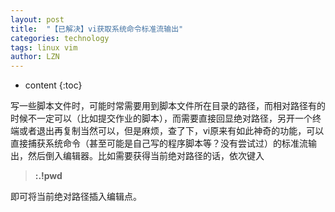 ```yaml
---
layout: post
title:  "【已解决】vi获取系统命令标准流输出" 
categories: technology 
tags: linux vim
author: LZN
---
```


* content
{:toc}

写一些脚本文件时，可能时常需要用到脚本文件所在目录的路径，而相对路径有的时候不一定可以（比如提交作业的脚本），而需要直接回显绝对路径，另开一个终端或者退出再复制当然可以，但是麻烦，查了下，vi原来有如此神奇的功能，可以直接捕获系统命令（甚至可能是自己写的程序脚本等？没有尝试过）的标准流输出，然后倒入编辑器。比如需要获得当前绝对路径的话，依次键入
<blockquote><strong>:.!pwd</strong></blockquote>
即可将当前绝对路径插入编辑点。
